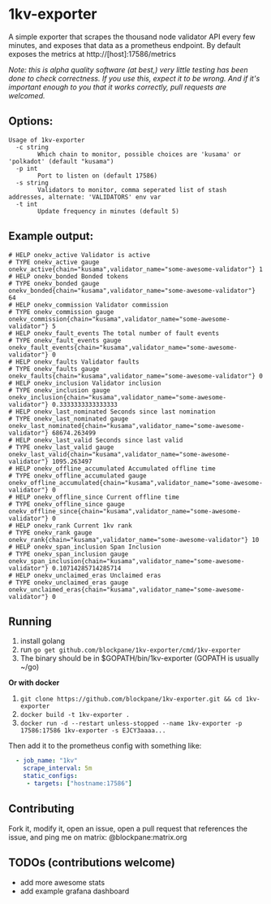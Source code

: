 # 1kv-exporter

A simple exporter that scrapes the thousand node validator API every few minutes, and exposes that data as a 
prometheus endpoint. By default exposes the metrics at http://[host]:17586/metrics

_Note: this is alpha quality software (at best,) very little testing has been done to check correctness. 
If you use this, expect it to be wrong. And if it's important enough to you that it works correctly, 
pull requests are welcomed._

## Options:

```
Usage of 1kv-exporter
  -c string
        Which chain to monitor, possible choices are 'kusama' or 'polkadot' (default "kusama")
  -p int
        Port to listen on (default 17586)
  -s string
        Validators to monitor, comma seperated list of stash addresses, alternate: 'VALIDATORS' env var
  -t int
        Update frequency in minutes (default 5)
```

## Example output:

```
# HELP onekv_active Validator is active
# TYPE onekv_active gauge
onekv_active{chain="kusama",validator_name="some-awesome-validator"} 1
# HELP onekv_bonded Bonded tokens
# TYPE onekv_bonded gauge
onekv_bonded{chain="kusama",validator_name="some-awesome-validator"} 64
# HELP onekv_commission Validator commission
# TYPE onekv_commission gauge
onekv_commission{chain="kusama",validator_name="some-awesome-validator"} 5
# HELP onekv_fault_events The total number of fault events
# TYPE onekv_fault_events gauge
onekv_fault_events{chain="kusama",validator_name="some-awesome-validator"} 0
# HELP onekv_faults Validator faults
# TYPE onekv_faults gauge
onekv_faults{chain="kusama",validator_name="some-awesome-validator"} 0
# HELP onekv_inclusion Validator inclusion
# TYPE onekv_inclusion gauge
onekv_inclusion{chain="kusama",validator_name="some-awesome-validator"} 0.3333333333333333
# HELP onekv_last_nominated Seconds since last nomination
# TYPE onekv_last_nominated gauge
onekv_last_nominated{chain="kusama",validator_name="some-awesome-validator"} 68674.263499
# HELP onekv_last_valid Seconds since last valid
# TYPE onekv_last_valid gauge
onekv_last_valid{chain="kusama",validator_name="some-awesome-validator"} 1095.263497
# HELP onekv_offline_accumulated Accumulated offline time
# TYPE onekv_offline_accumulated gauge
onekv_offline_accumulated{chain="kusama",validator_name="some-awesome-validator"} 0
# HELP onekv_offline_since Current offline time
# TYPE onekv_offline_since gauge
onekv_offline_since{chain="kusama",validator_name="some-awesome-validator"} 0
# HELP onekv_rank Current 1kv rank
# TYPE onekv_rank gauge
onekv_rank{chain="kusama",validator_name="some-awesome-validator"} 10
# HELP onekv_span_inclusion Span Inclusion
# TYPE onekv_span_inclusion gauge
onekv_span_inclusion{chain="kusama",validator_name="some-awesome-validator"} 0.10714285714285714
# HELP onekv_unclaimed_eras Unclaimed eras
# TYPE onekv_unclaimed_eras gauge
onekv_unclaimed_eras{chain="kusama",validator_name="some-awesome-validator"} 0
```

## Running

1. install golang
1. run `go get github.com/blockpane/1kv-exporter/cmd/1kv-exporter`
1. The binary should be in $GOPATH/bin/1kv-exporter (GOPATH is usually ~/go)

**Or with docker**

1. `git clone https://github.com/blockpane/1kv-exporter.git && cd 1kv-exporter`
1. `docker build -t 1kv-exporter .`
1. `docker run -d --restart unless-stopped --name 1kv-exporter -p 17586:17586 1kv-exporter -s EJCY3aaaa...`

Then add it to the prometheus config with something like:

```yaml
  - job_name: "1kv"
    scrape_interval: 5m
    static_configs:
     - targets: ["hostname:17586"]
```

## Contributing

Fork it, modify it, open an issue, open a pull request that references the issue, and ping me on matrix: @blockpane:matrix.org

## TODOs (contributions welcome)

* add more awesome stats
* add example grafana dashboard
